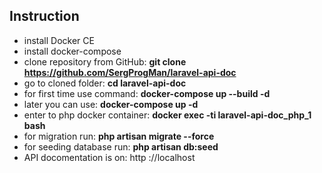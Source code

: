## Instruction
- install Docker CE
- install docker-compose
- clone repository from GitHub: 
    **git clone https://github.com/SergProgMan/laravel-api-doc**
- go to cloned folder: 
    **cd laravel-api-doc**
- for first time use command: 
    **docker-compose up --build -d** 
- later you can use: 
    **docker-compose up -d**
- enter to php docker container: 
    **docker exec -ti laravel-api-doc_php_1 bash**
- for migration run: 
    **php artisan migrate --force**
- for seeding database run: 
    **php artisan db:seed**
- API docomentation is on: http ://localhost
